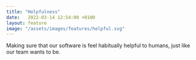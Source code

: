 ```yaml
---
title: "Helpfulness"
date:   2022-03-14 12:54:00 +0100
layout: feature
image: "/assets/images/features/helpful.svg"
---
```


Making sure that our software is feel habitually helpful to humans, just like our team wants to be.

